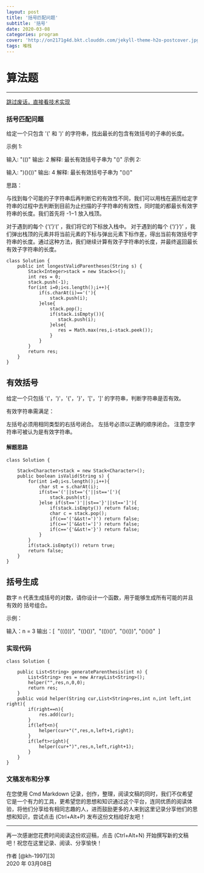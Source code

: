 ```yaml
---
layout: post
title: '括号匹配问题'
subtitle: '括号'
date: 2020-03-08
categories: program
cover: 'http://on2171g4d.bkt.clouddn.com/jekyll-theme-h2o-postcover.jpg'
tags: 堆栈
---
```


# 算法题

------

[跳过废话，直接看技术实现 ](#build) 

### 括号匹配问题

给定一个只包含 '(' 和 ')' 的字符串，找出最长的包含有效括号的子串的长度。

示例 1:

输入: "(()"
输出: 2
解释: 最长有效括号子串为 "()"
示例 2:

输入: ")()())"
输出: 4
解释: 最长有效括号子串为 "()()"

思路：

与找到每个可能的子字符串后再判断它的有效性不同，我们可以用栈在遍历给定字符串的过程中去判断到目前为止扫描的子字符串的有效性，同时能的都最长有效字符串的长度。我们首先将 -1−1 放入栈顶。

对于遇到的每个 {‘(’}‘(’ ，我们将它的下标放入栈中。
对于遇到的每个 {‘)’}‘)’ ，我们弹出栈顶的元素并将当前元素的下标与弹出元素下标作差，得出当前有效括号字符串的长度。通过这种方法，我们继续计算有效子字符串的长度，并最终返回最长有效子字符串的长度。

```
class Solution {
    public int longestValidParentheses(String s) {
        Stack<Integer>stack = new Stack<>();
        int res = 0;
        stack.push(-1);
        for(int i=0;i<s.length();i++){
            if(s.charAt(i)=='('){
                stack.push(i);
            }else{
                stack.pop();
                if(stack.isEmpty()){
                   stack.push(i);
                }else{
                   res = Math.max(res,i-stack.peek());
                }
            }
        }
        return res;
    }
}
```

## 有效括号

给定一个只包括 '('，')'，'{'，'}'，'['，']' 的字符串，判断字符串是否有效。

有效字符串需满足：

左括号必须用相同类型的右括号闭合。
左括号必须以正确的顺序闭合。
注意空字符串可被认为是有效字符串。

#### 解题思路

```
class Solution {

    Stack<Character>stack = new Stack<Character>();
    public boolean isValid(String s) {
        for(int i=0;i<s.length();i++){
            char st = s.charAt(i);
            if(st=='('||st=='{'||st=='['){
                stack.push(st);
            }else if(st==')'||st=='}'||st==']'){
                if(stack.isEmpty()) return false;
                char c = stack.pop();
                if(c=='('&&st!=')') return false;
                if(c=='['&&st!=']') return false;
                if(c=='{'&&st!='}') return false;
            }
        }
        if(stack.isEmpty()) return true;
        return false;
    }
}
```

#### 

## 括号生成

数字 n 代表生成括号的对数，请你设计一个函数，用于能够生成所有可能的并且 有效的 括号组合。

示例：

输入：n = 3
输出：[
​       "((()))",
​       "(()())",
​       "(())()",
​       "()(())",
​       "()()()"
​     ]

### 实现代码

```
class Solution {

    public List<String> generateParenthesis(int n) {
        List<String> res = new ArrayList<String>();
        helper("",res,n,0,0);
        return res;
    }
    public void helper(String cur,List<String>res,int n,int left,int right){
        if(right==n){
            res.add(cur);
        }
        if(left<n){
            helper(cur+"(",res,n,left+1,right);
        }
        if(left>right){
            helper(cur+")",res,n,left,right+1);
        }
    }
}
```



### 文稿发布和分享

在您使用 Cmd Markdown 记录，创作，整理，阅读文稿的同时，我们不仅希望它是一个有力的工具，更希望您的思想和知识通过这个平台，连同优质的阅读体验，将他们分享给有相同志趣的人，进而鼓励更多的人来到这里记录分享他们的思想和知识，尝试点击 <i class="icon-share"></i> (Ctrl+Alt+P) 发布这份文档给好友吧！

------

再一次感谢您花费时间阅读这份欢迎稿，点击 <i class="icon-file"></i> (Ctrl+Alt+N) 开始撰写新的文稿吧！祝您在这里记录、阅读、分享愉快！

作者 [@kh-1997][3]     
2020 年 03月08日    